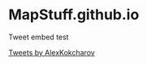 # MapStuff.github.io
Tweet embed test
<!DOCTYPE html>
<html>
<head>
</head>
<body>

<a class="twitter-timeline" href="https://twitter.com/AlexKokcharov">
  Tweets by AlexKokcharov
</a>
  <script async src="//platform.twitter.com/widgets.js" charset="utf-8"></script>
  
</body>
</html> 
